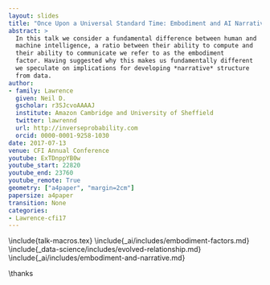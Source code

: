 ```yaml
---
layout: slides
title: "Once Upon a Universal Standard Time: Embodiment and AI Narratives"
abstract: >
  In this talk we consider a fundamental difference between human and
  machine intelligence, a ratio between their ability to compute and
  their ability to communicate we refer to as the embodiment
  factor. Having suggested why this makes us fundamentally different
  we speculate on implications for developing *narrative* structure
  from data.
author:
- family: Lawrence
  given: Neil D.
  gscholar: r3SJcvoAAAAJ
  institute: Amazon Cambridge and University of Sheffield
  twitter: lawrennd
  url: http://inverseprobability.com
  orcid: 0000-0001-9258-1030
date: 2017-07-13
venue: CFI Annual Conference
youtube: ExTDnppYB0w
youtube_start: 22820
youtube_end: 23760
youtube_remote: True
geometry: ["a4paper", "margin=2cm"]
papersize: a4paper
transition: None
categories:
- Lawrence-cfi17
---
```


\include{talk-macros.tex}
\include{_ai/includes/embodiment-factors.md}
\include{_data-science/includes/evolved-relationship.md}
\include{_ai/includes/embodiment-and-narrative.md}

\thanks


